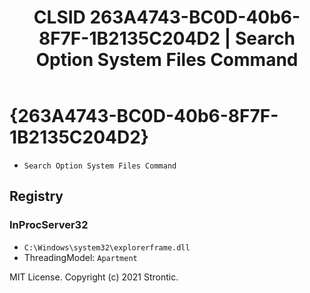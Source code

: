 ﻿---
title: "CLSID 263A4743-BC0D-40b6-8F7F-1B2135C204D2 | Search Option System Files Command"
excerpt: What is COM-Object CLSID 263A4743-BC0D-40b6-8F7F-1B2135C204D2?
---

# {263A4743-BC0D-40b6-8F7F-1B2135C204D2}

* `Search Option System Files Command`

## Registry


### InProcServer32

* `C:\Windows\system32\explorerframe.dll`
* ThreadingModel: `Apartment`

MIT License. Copyright (c) 2021 Strontic.


